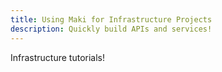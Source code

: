 ```yaml
---
title: Using Maki for Infrastructure Projects
description: Quickly build APIs and services!
---
```

Infrastructure tutorials!
